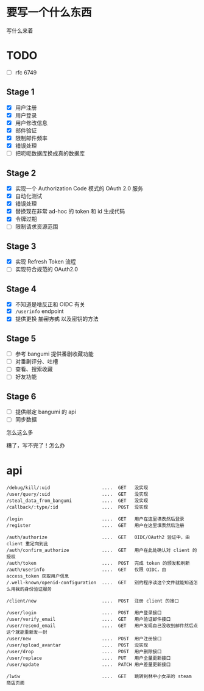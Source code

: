 # 要写一个什么东西

写什么来着

# TODO

* [ ] rfc 6749

## Stage 1

* [X] 用户注册
* [X] 用户登录
* [X] 用户修改信息
* [X] 邮件验证
* [X] 限制邮件频率
* [X] 错误处理
* [ ] 把呃呃数据库换成真的数据库

## Stage 2

* [X] 实现一个 Authorization Code 模式的 OAuth 2.0 服务
* [X] 自动化测试
* [X] 错误处理
* [X] 替换现在非常 ad-hoc 的 token 和 id 生成代码
* [X] 令牌过期
* [ ] 限制请求资源范围

## Stage 3

* [X] 实现 Refresh Token 流程
* [ ] 实现符合规范的 OAuth2.0

## Stage 4

* [X] 不知道是啥反正和 OIDC 有关
* [X] `/userinfo` endpoint
* [X] 提供更换 ~~加密方式~~ 以及密钥的方法

## Stage 5

* [ ] 参考 bangumi 提供番剧收藏功能
* [ ] 对番剧评分、吐槽
* [ ] 查看、搜索收藏
* [ ] 好友功能

## Stage 6

* [ ] 提供绑定 bangumi 的 api
* [ ] 同步数据

怎么这么多

糟了，写不完了！怎么办

# api

```
/debug/kill/:uid                   ....  GET   没实现
/user/query/:uid                   ....  GET   没实现
/steal_data_from_bangumi           ....  GET   没实现
/callback/:type/:id                ....  POST  没实现

/login                             ....  GET   用户在这里填表然后登录
/register                          ....  GET   用户在这里填表然后注册

/auth/authorize                    ....  GET   OIDC/OAuth2 验证中，由 client 重定向到此
/auth/confirm_authorize            ....  GET   用户在此处确认对 client 的授权
/auth/token                        ....  POST  完成 token 的颁发和刷新
/auth/userinfo                     ....  GET   仅限 OIDC，由 access_token 获取用户信息
/.well-known/openid-configuration  ....  GET   别的程序读这个文件就能知道怎么用我的身份验证服务

/client/new                        ....  POST  注册 client 的接口

/user/login                        ....  POST  用户登录接口
/user/verify_email                 ....  GET   用户验证邮件接口
/user/resend_email                 ....  GET   用户发现自己没收到邮件然后点这个就能重新发一封
/user/new                          ....  POST  用户注册接口
/user/upload_avantar               ....  POST  没实现
/user/drop                         ....  POST  用户删除接口
/user/replace                      ....  PUT   用户全量更新接口
/user/update                       ....  PATCH 用户差量更新接口

/lwiw                              ....  GET   跳转到林中小女巫的 steam 商店页面
```
